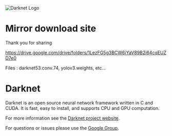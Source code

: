 ![Darknet Logo](http://pjreddie.com/media/files/darknet-black-small.png)

# Mirror download site

Thank you for sharing

https://drive.google.com/drive/folders/1LezFG5g3BCW6iYaV89B2i64cqEUZD7e0

Files : darknet53.conv.74, yolov3.weights, etc...

# Darknet #
Darknet is an open source neural network framework written in C and CUDA. It is fast, easy to install, and supports CPU and GPU computation.

For more information see the [Darknet project website](http://pjreddie.com/darknet).

For questions or issues please use the [Google Group](https://groups.google.com/forum/#!forum/darknet).
